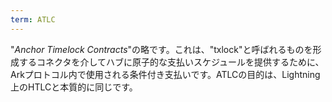 ```yaml
---
term: ATLC
---
```


"*Anchor Timelock Contracts*"の略です。これは、"txlock"と呼ばれるものを形成するコネクタを介してハブに原子的な支払いスケジュールを提供するために、Arkプロトコル内で使用される条件付き支払いです。ATLCの目的は、Lightning上のHTLCと本質的に同じです。